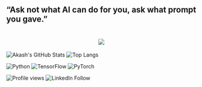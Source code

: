 ##  “Ask not what AI can do for you, ask what prompt you gave.”

<h1 align="center">
  <img src="https://readme-typing-svg.demolab.com/?lines=Hi,+I'm+Akash;AI+Engineer+%7C+Model+Optimizer;Let's+Build+Smart+Systems!&font=Fira%20Code&center=true&width=440&height=45&color=70a5fd&vCenter=true&pause=1000&size=22" />
</h1>

![Akash's GitHub Stats](https://github-readme-stats.vercel.app/api?username=Kash6&show_icons=true&theme=tokyonight)
![Top Langs](https://github-readme-stats.vercel.app/api/top-langs/?username=Kash6&layout=compact)


![Python](https://img.shields.io/badge/Python-3776AB?style=for-the-badge&logo=python&logoColor=white)
![TensorFlow](https://img.shields.io/badge/TensorFlow-FF6F00?style=for-the-badge&logo=tensorflow&logoColor=white)
![PyTorch](https://img.shields.io/badge/PyTorch-EE4C2C?style=for-the-badge&logo=pytorch&logoColor=white)


![Profile views](https://komarev.com/ghpvc/?username=Kash6)
![LinkedIn Follow](https://img.shields.io/linkedin/follow/kash666?style=social)

